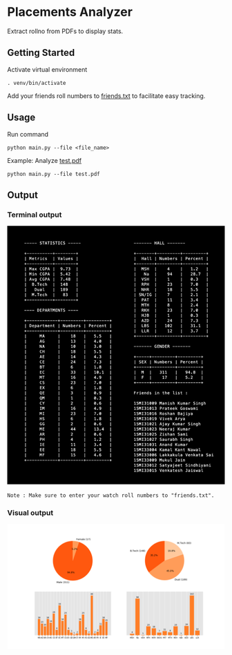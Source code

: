 # Placements Analyzer
Extract rollno from PDFs to display stats.

## Getting Started

Activate virtual environment
```
. venv/bin/activate
```
Add your friends roll numbers to [friends.txt](friends.txt) to facilitate easy tracking.

## Usage
Run command
```
python main.py --file <file_name>
```
Example: Analyze [test.pdf](test.pdf)
```
python main.py --file test.pdf
```

## Output

### Terminal output

  ![image](/README/output_terminal.png)

```
Note : Make sure to enter your watch roll numbers to "friends.txt".
```
### Visual output

  ![image](/README/output_fig.png)
